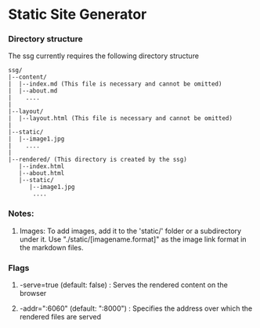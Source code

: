# Static Site Generator

### Directory structure

The ssg currently requires the following directory structure
```text
ssg/
|--content/  
|  |--index.md (This file is necessary and cannot be omitted)  
|  |--about.md  
|    ....  
|
|--layout/  
|  |--layout.html (This file is necessary and cannot be omitted)
|
|--static/
|  |--image1.jpg
|    ....
|
|--rendered/ (This directory is created by the ssg)
   |--index.html  
   |--about.html  
   |--static/
      |--image1.jpg
       ....
```

### Notes:
1. Images: To add images, add it to the 'static/' folder or a subdirectory under it. Use "./static/[imagename.format]" as the image link format in the markdown files.

### Flags

1. -serve=true (default: false) : Serves the rendered content on the browser

2. -addr=":6060" (default: ":8000") : Specifies the address over which the rendered files are served
